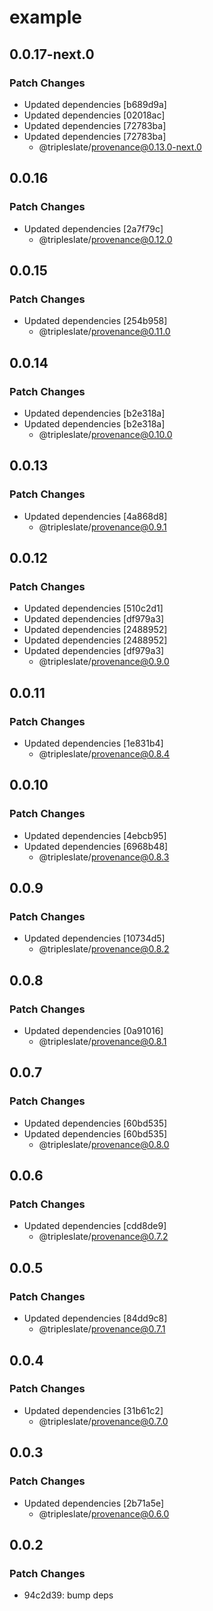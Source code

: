 # example

## 0.0.17-next.0
### Patch Changes

- Updated dependencies [b689d9a]
- Updated dependencies [02018ac]
- Updated dependencies [72783ba]
- Updated dependencies [72783ba]
  - @tripleslate/provenance@0.13.0-next.0

## 0.0.16
### Patch Changes

- Updated dependencies [2a7f79c]
  - @tripleslate/provenance@0.12.0

## 0.0.15
### Patch Changes

- Updated dependencies [254b958]
  - @tripleslate/provenance@0.11.0

## 0.0.14
### Patch Changes

- Updated dependencies [b2e318a]
- Updated dependencies [b2e318a]
  - @tripleslate/provenance@0.10.0

## 0.0.13
### Patch Changes

- Updated dependencies [4a868d8]
  - @tripleslate/provenance@0.9.1

## 0.0.12
### Patch Changes

- Updated dependencies [510c2d1]
- Updated dependencies [df979a3]
- Updated dependencies [2488952]
- Updated dependencies [2488952]
- Updated dependencies [df979a3]
  - @tripleslate/provenance@0.9.0

## 0.0.11
### Patch Changes

- Updated dependencies [1e831b4]
  - @tripleslate/provenance@0.8.4

## 0.0.10
### Patch Changes

- Updated dependencies [4ebcb95]
- Updated dependencies [6968b48]
  - @tripleslate/provenance@0.8.3

## 0.0.9
### Patch Changes

- Updated dependencies [10734d5]
  - @tripleslate/provenance@0.8.2

## 0.0.8
### Patch Changes

- Updated dependencies [0a91016]
  - @tripleslate/provenance@0.8.1

## 0.0.7
### Patch Changes

- Updated dependencies [60bd535]
- Updated dependencies [60bd535]
  - @tripleslate/provenance@0.8.0

## 0.0.6

### Patch Changes

- Updated dependencies [cdd8de9]
  - @tripleslate/provenance@0.7.2

## 0.0.5

### Patch Changes

- Updated dependencies [84dd9c8]
  - @tripleslate/provenance@0.7.1

## 0.0.4

### Patch Changes

- Updated dependencies [31b61c2]
  - @tripleslate/provenance@0.7.0

## 0.0.3

### Patch Changes

- Updated dependencies [2b71a5e]
  - @tripleslate/provenance@0.6.0

## 0.0.2

### Patch Changes

- 94c2d39: bump deps
